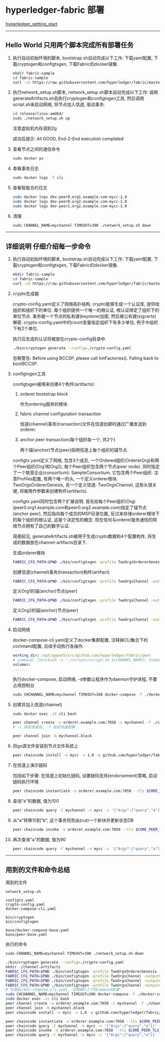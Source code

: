 # hyperledger-fabric 部署

[hyperledger_getting_start](http://hyperledger-fabric.readthedocs.io/en/latest/getting_started.html#prerequisites-and-setup)

------

## Hello World 只用两个脚本完成所有部署任务

1.  执行自动初始环境的脚本, bootstrap.sh自动完成以下工作: 下载yaml配置, 下载cryptogen和configtxgen, 下载Fabric的docker镜像.

    ```bash
    mkdir fabric-sample
    cd fabric-sample
    curl -sS https://raw.githubusercontent.com/hyperledger/fabric/master/examples/e2e_cli/bootstrap.sh | bash
    ```

1.  执行network_setup.sh脚本, network_setup.sh脚本自动完成以下工作: 调用generateArtifacts.sh去执行cryptogen和configtxgen工具, 然后调用script.sh来启动网络, 将节点加入信道, 驱动事务.

    ```bash
    cd release/linux-amd64/
    sudo ./network_setup.sh up
    ```

    注意虚拟机内存调到2g

    成功后提示: All GOOD, End-2-End execution completed

1.  查看节点之间的通信命令

    ```bash
    sudo docker ps
    ```

1.  查看事务日志

    ```bash
    sudo docker logs -f cli
    ```

1.  查看智能合约日志

    ```bash
    sudo docker logs dev-peer0.org1.example.com-mycc-1.0
    sudo docker logs dev-peer0.org2.example.com-mycc-1.0
    sudo docker logs dev-peer1.org2.example.com-mycc-1.0
    ```

1.  清理

    ```bash
    sudo CHANNEL_NAME=mychannel TIMEOUT=300 ./network_setup.sh down
    ```

------

## 详细说明 仔细介绍每一步命令

1.  执行自动初始环境的脚本, bootstrap.sh自动完成以下工作: 下载yaml配置, 下载cryptogen和configtxgen, 下载Fabric的docker镜像.

    ```bash
    mkdir fabric-sample
    cd fabric-sample
    curl -sS https://raw.githubusercontent.com/hyperledger/fabric/master/examples/e2e_cli/bootstrap.sh | bash
    ```

1.  crypto生成器

    crypto-config.yaml定义了网络拓扑结构, crypto能够生成一个认证库, 提供给组织和组织下的单位. 每个组织提供一个唯一的根认证, 根认证绑定了组织下的单位节点. 事务被一个节点的私有键(keystore)加密, 然后被公有键(sigcerts)解密. crypto-config.yaml中的count变量指定组织下有多少单位, 例子中组织下有2个单位.

    执行后生成的认证将被放在crypto-config目录中.

    ```bash
    ./bin/cryptogen generate --config=./crypto-config.yaml
    ```

    忽略警告: Before using BCCSP, please call InitFactories(). Falling back to bootBCCSP.

1.  configtxgen工具

    configtxgen被用来创建4个构件(artifacts):

    1.  orderer bootstrap block

        作为ordering服务的根块

    1.  fabric channel configuration transaction

        信道(channel)事务(transaction)文件在信道创建时通过广播发送到orderer.

    1.  anchor peer transaction(每个组织各一个, 共2个)

        两个锚(anchor)节点(peer)指明信道上每个组织的锚节点.

    configtx.yaml定义了网络, 包含3个成员, 一个Ordered组织(OrdererOrg)和两个Peer组织(Org1和Org2), 每个Peer组织包含两个节点(peer node). 同时指定了一个联营企业(consortium): SampleConsortium, 它包含两个Peer组织. 注意Profiles配置, 有两个唯一的头, 一个定义orderer根块: TwoOrgsOrdererGenesis, 另一个定义信道: TwoOrgsChannel, 这些头很关键, 将被用作参数来创建构件(artifacts).

    configtx.yaml同时包含两个扩展说明. 首先给每个Peer组织(Org)(peer0.org1.example.com和peer0.org2.example.com)指定了锚节点(anchor peer), 然后指向每个成员的MSP目录位置, 反过来存储orderer根块下的每个组织的根认证, 这是个决定性的概念. 现在任何与orderer服务通信的网络节点拥有了自己的数字认证.

    简便起见, generateArtifacts.sh被用于生成crypto数据和4个配置构件, 将生成的数据放在channel-artifacts目录下.

    生成orderer根块

    ```bash
    FABRIC_CFG_PATH=$PWD ./bin/configtxgen -profile TwoOrgsOrdererGenesis -outputBlock ./channel-artifacts/genesis.block
    ```

    创建信道(channel)事务(transaction)构件(artifact)

    ```bash
    FABRIC_CFG_PATH=$PWD ./bin/configtxgen -profile TwoOrgsChannel -outputCreateChannelTx ./channel-artifacts/channel.tx -channelID mychannel
    ```

    定义Org1的锚(anchor)节点(peer)

    ```bash
    FABRIC_CFG_PATH=$PWD ./bin/configtxgen -profile TwoOrgsChannel -outputAnchorPeersUpdate ./channel-artifacts/Org1MSPanchors.tx -channelID mychannel -asOrg Org1MSP
    ```

    定义Org2的锚(anchor)节点(peer)

    ```bash
    FABRIC_CFG_PATH=$PWD ./bin/configtxgen -profile TwoOrgsChannel -outputAnchorPeersUpdate ./channel-artifacts/Org2MSPanchors.tx -channelID mychannel -asOrg Org2MSP
    ```

1.  启动网络

    docker-compose-cli.yaml定义了docker集群配置, 注释掉CLI集合下的command配置, 后续手动执行各操作.

    ```yaml
    working_dir: /opt/gopath/src/github.com/hyperledger/fabric/peer
    # command: /bin/bash -c './scripts/script.sh ${CHANNEL_NAME}; sleep $TIMEOUT'
    volumes:
    ......
    ```

    执行docker-compose, 启动网络, -d参数让程序作为daemon守护进程, 不要占用控制台

    ```bash
    sudo CHCHANNEL_NAME=mychannel TIMEOUT=300 docker-compose -f ./docker-compose-cli.yaml up -d
    ```

1.  创建并加入信道(channel)

    ```bash
    sudo docker exec -it cli bash

    peer channel create -o orderer.example.com:7050 -c mychannel -f ./channel-artifacts/channel.tx --tls $CORE_PEER_TLS_ENABLED --cafile /opt/gopath/src/github.com/hyperledger/fabric/peer/crypto/ordererOrganizations/example.com/orderers/orderer.example.com/msp/cacerts/ca.example.com-cert.pem
    # -c 指定信道名; -f 指定信道配置

    peer channel join -b mychannel.block
    ```

1.  将go源文件安装到节点文件系统上

    ```bash
    peer chaincode install -n mycc -v 1.0 -p github.com/hyperledger/fabric/examples/chaincode/go/chaincode_example02
    ```

1.  在信道上演示链码

    包括如下步骤: 在信道上初始化链码, 设置链码支持(endorsement)策略, 启动链码执行环境

    ```bash
    peer chaincode instantiate -o orderer.example.com:7050 --tls $CORE_PEER_TLS_ENABLED --cafile /opt/gopath/src/github.com/hyperledger/fabric/peer/crypto/ordererOrganizations/example.com/orderers/orderer.example.com/msp/cacerts/ca.example.com-cert.pem -C mychannel -n mycc -v 1.0 -p github.com/hyperledger/fabric/examples/chaincode/go/chaincode_example02 -c '{"Args":["init","a","100","b","200"]}' -P "OR ('Org1MSP.member','Org2MSP.member')"
    ```

1.  查询"a"的数据, 值为100

    ```bash
    peer chaincode query -C mychannel -n mycc -c '{"Args":["query","a"]}'
    ```

1.  从"a"转移10到"b", 这个事务将剪出(cut)一个新块并更新状态DB

    ```bash
    peer chaincode invoke -o orderer.example.com:7050 --tls $CORE_PEER_TLS_ENABLED --cafile /opt/gopath/src/github.com/hyperledger/fabric/peer/crypto/ordererOrganizations/example.com/orderers/orderer.example.com/msp/cacerts/ca.example.com-cert.pem -C mychannel -n mycc -c '{"Args":["invoke","a","b","10"]}'
    ```

1.  再次查询"a"的数据, 值为90

    ```bash
    peer chaincode query -C mychannel -n mycc -c '{"Args":["query","a"]}'
    ```

------

## 用到的文件和命令总结

用到的文件

```text
network_setup.sh

configtx.yaml
crypto-config.yaml
docker-compose-cli.yaml

bin/cryptogen
bin/configtxgen

base/docker-compose-base.yaml
base/peer-base.yaml
```

执行的命令

```bash
sudo CHANNEL_NAME=mychannel TIMEOUT=300 ./network_setup.sh down

./bin/cryptogen generate --config=./crypto-config.yaml
mkdir ./channel-artifacts
FABRIC_CFG_PATH=$PWD ./bin/configtxgen -profile TwoOrgsOrdererGenesis -outputBlock ./channel-artifacts/genesis.block
FABRIC_CFG_PATH=$PWD ./bin/configtxgen -profile TwoOrgsChannel -outputCreateChannelTx ./channel-artifacts/channel.tx -channelID mychannel
FABRIC_CFG_PATH=$PWD ./bin/configtxgen -profile TwoOrgsChannel -outputAnchorPeersUpdate ./channel-artifacts/Org1MSPanchors.tx -channelID mychannel -asOrg Org1MSP
FABRIC_CFG_PATH=$PWD ./bin/configtxgen -profile TwoOrgsChannel -outputAnchorPeersUpdate ./channel-artifacts/Org2MSPanchors.tx -channelID mychannel -asOrg Org2MSP
# 检查docker-compose-cli.yaml, 注释掉CLI下的command配置
sudo CHCHANNEL_NAME=mychannel TIMEOUT=300 docker-compose -f ./docker-compose-cli.yaml up -d
sudo docker exec -it cli bash
peer channel create -o orderer.example.com:7050 -c mychannel -f ./channel-artifacts/channel.tx --tls $CORE_PEER_TLS_ENABLED --cafile /opt/gopath/src/github.com/hyperledger/fabric/peer/crypto/ordererOrganizations/example.com/orderers/orderer.example.com/msp/cacerts/ca.example.com-cert.pem
peer channel join -b mychannel.block
peer chaincode install -n mycc -v 1.0 -p github.com/hyperledger/fabric/examples/chaincode/go/chaincode_example02

peer chaincode instantiate -o orderer.example.com:7050 --tls $CORE_PEER_TLS_ENABLED --cafile /opt/gopath/src/github.com/hyperledger/fabric/peer/crypto/ordererOrganizations/example.com/orderers/orderer.example.com/msp/cacerts/ca.example.com-cert.pem -C mychannel -n mycc -v 1.0 -p github.com/hyperledger/fabric/examples/chaincode/go/chaincode_example02 -c '{"Args":["init","a","100","b","200"]}' -P "OR ('Org1MSP.member','Org2MSP.member')"
peer chaincode query -C mychannel -n mycc -c '{"Args":["query","a"]}'
peer chaincode invoke -o orderer.example.com:7050 --tls $CORE_PEER_TLS_ENABLED --cafile /opt/gopath/src/github.com/hyperledger/fabric/peer/crypto/ordererOrganizations/example.com/orderers/orderer.example.com/msp/cacerts/ca.example.com-cert.pem -C mychannel -n mycc -c '{"Args":["invoke","a","b","10"]}'
peer chaincode query -C mychannel -n mycc -c '{"Args":["query","a"]}'
```
